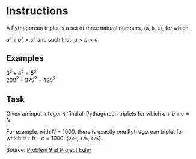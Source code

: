 # Instructions

A Pythagorean triplet is a set of three natural numbers, {`a`, `b`, `c`}, for which,

$a² + b² = c²$ and such that: $a < b < c$

## Examples

$3² + 4² = 5²$  
$200^2 + 375^2 + 425^2$

## Task

Given an input integer `N`, find all Pythagorean triplets for which $a + b + c = N$.

For example, with $N = 1000$, there is exactly one Pythagorean triplet for which $a + b + c = 1000$: {`200`, `375`, `425`}.

Source: [Problem 9 at Project Euler](https://projecteuler.net/problem=9)